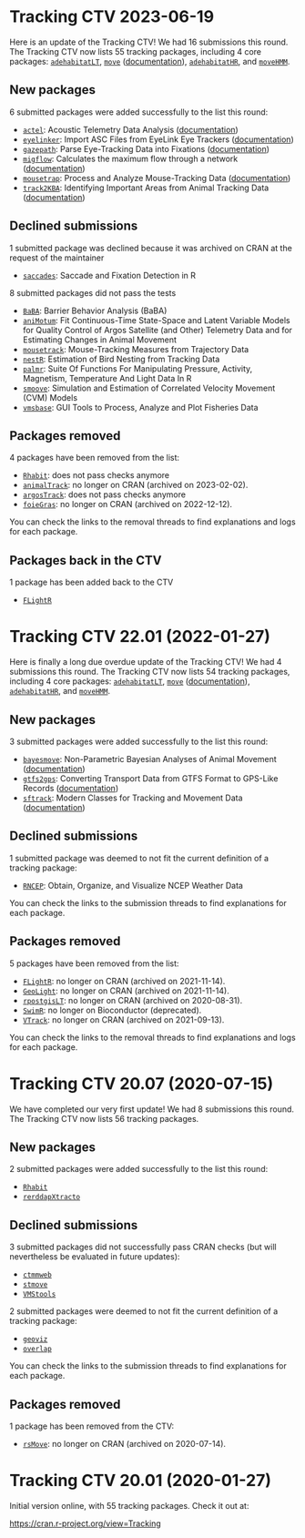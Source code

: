 # Tracking CTV 2023-06-19

Here is an update of the Tracking CTV! We had 16
submissions this round. The Tracking CTV now lists 55 tracking packages,
including 4 core packages:
[`adehabitatLT`](https://cran.r-project.org/package=adehabitatLT),
[`move`](https://cran.r-project.org/package=move)
([documentation](https://bartk.gitlab.io/move/)),
[`adehabitatHR`](https://cran.r-project.org/package=adehabitatHR), and
[`moveHMM`](https://cran.r-project.org/package=moveHMM).

## New packages

6 submitted packages were added successfully to the list this round:

  * [`actel`](https://cran.r-project.org/package=actel): Acoustic Telemetry Data 
  Analysis
    ([documentation](https://cran.r-project.org/web/packages/actel/vignettes/))
  * [`eyelinker`](https://cran.r-project.org/package=eyelinker): Import ASC 
  Files from EyeLink Eye Trackers
    ([documentation](https://cran.r-project.org/web/packages/eyelinker/vignettes/))
  * [`gazepath`](https://cran.r-project.org/package=gazepath): Parse 
  Eye-Tracking Data into Fixations 
  ([documentation](https://cran.r-project.org/web/packages/gazepath/gazepath.pdf))
  * [`migflow`](https://github.com/KiranLDA/migflow): Calculates the maximum 
  flow through a network
  ([documentation](https://github.com/KiranLDA/migflow))
  * [`mousetrap`](https://cloud.r-project.org/package=mousetrap): Process and 
  Analyze Mouse-Tracking Data
  ([documentation](https://pascalkieslich.github.io/mousetrap/))
  * [`track2KBA`](https://cran.r-project.org/web/package=track2KBA): Identifying
  Important Areas from Animal Tracking Data
  ([documentation](https://cran.r-project.org/web/packages/track2KBA/vignettes/track2kba_workflow.html))

## Declined submissions

1 submitted package was declined because it was archived on CRAN at the request
of the maintainer

* [`saccades`](https://github.com/cran-task-views/Tracking/issues/15): Saccade 
and Fixation Detection in R

8 submitted packages did not pass the tests

  * [`BaBA`](https://github.com/cran-task-views/Tracking/issues/40): Barrier 
  Behavior Analysis (BaBA)
  * [`aniMotum`](https://github.com/cran-task-views/Tracking/issues/59): Fit 
  Continuous-Time State-Space and Latent Variable Models for Quality Control of 
  Argos Satellite (and Other) Telemetry Data and for Estimating Changes in 
  Animal Movement
  * [`mousetrack`](https://github.com/cran-task-views/Tracking/issues/14): 
  Mouse-Tracking Measures from Trajectory Data
  * [`nestR`](https://github.com/cran-task-views/Tracking/issues/42): 
  Estimation of Bird Nesting from Tracking Data
  * [`palmr`](https://github.com/cran-task-views/Tracking/issues/39): 
  Suite Of Functions For Manipulating Pressure, Activity, Magnetism, Temperature
  And Light Data In R
  * [`smoove`](https://github.com/cran-task-views/Tracking/issues/41): 
  Simulation and Estimation of Correlated Velocity Movement (CVM) Models
  * [`vmsbase`](https://github.com/cran-task-views/Tracking/issues/43): 
  GUI Tools to Process, Analyze and Plot Fisheries Data


## Packages removed

4 packages have been removed from the list:

  * [`Rhabit`](https://github.com/cran-task-views/Tracking/issues/20): does not 
  pass checks anymore
  * [`animalTrack`](https://github.com/rociojoo/CranTaskView-Track/issues/17): no
    longer on CRAN (archived on 2023-02-02).
  * [`argosTrack`](https://github.com/cran-task-views/Tracking/issues/60): does 
  not pass checks anymore
  * [`foieGras`](https://github.com/rociojoo/CranTaskView-Track/issues/57): no
    longer on CRAN (archived on 2022-12-12).

You can check the links to the removal threads to find explanations and logs for
each package.

## Packages back in the CTV

1 package has been added back to the CTV

  * [`FLightR`](https://github.com/cran-task-views/Tracking/issues/26)



# Tracking CTV 22.01 (2022-01-27)

Here is finally a long due overdue update of the Tracking CTV! We had 4
submissions this round. The Tracking CTV now lists 54 tracking packages,
including 4 core packages:
[`adehabitatLT`](https://cran.r-project.org/package=adehabitatLT),
[`move`](https://cran.r-project.org/package=move)
([documentation](https://bartk.gitlab.io/move/)),
[`adehabitatHR`](https://cran.r-project.org/package=adehabitatHR), and
[`moveHMM`](https://cran.r-project.org/package=moveHMM).

## New packages

3 submitted packages were added successfully to the list this round:

  * [`bayesmove`](https://cran.r-project.org/package=bayesmove): Non-Parametric
    Bayesian Analyses of Animal Movement
    ([documentation](https://joshcullen.github.io/bayesmove/))
  * [`gtfs2gps`](https://cran.r-project.org/package=gtfs2gps): Converting
    Transport Data from GTFS Format to GPS-Like Records
    ([documentation](https://ipeagit.github.io/gtfs2gps/))
  * [`sftrack`](https://cran.r-project.org/package=sftrack): Modern Classes for
    Tracking and Movement Data ([documentation](https://mablab.org/sftrack/))

## Declined submissions

1 submitted package was deemed to not fit the current definition of a tracking
package:

  * [`RNCEP`](https://github.com/rociojoo/CranTaskView-Track/issues/10): Obtain,
    Organize, and Visualize NCEP Weather Data

You can check the links to the submission threads to find explanations for each
package.

## Packages removed

5 packages have been removed from the list:

  * [`FLightR`](https://github.com/rociojoo/CranTaskView-Track/issues/16): no
    longer on CRAN (archived on 2021-11-14).
  * [`GeoLight`](https://github.com/rociojoo/CranTaskView-Track/issues/17): no
    longer on CRAN (archived on 2021-11-14).
  * [`rpostgisLT`](https://github.com/rociojoo/CranTaskView-Track/issues/18): no
    longer on CRAN (archived on 2020-08-31).
  * [`SwimR`](https://github.com/rociojoo/CranTaskView-Track/issues/19): no
    longer on Bioconductor (deprecated).
  * [`VTrack`](https://github.com/rociojoo/CranTaskView-Track/issues/20): no
    longer on CRAN (archived on 2021-09-13).

You can check the links to the removal threads to find explanations and logs for
each package.


# Tracking CTV 20.07 (2020-07-15)

We have completed our very first update! We had 8 submissions this round. The
Tracking CTV now lists 56 tracking packages.

## New packages

2 submitted packages were added successfully to the list this round:

  * [`Rhabit`](https://github.com/papayoun/Rhabit/)
  * [`rerddapXtracto`](https://cran.r-project.org/package=rerddapXtracto)

## Declined submissions

3 submitted packages did not successfully pass CRAN checks (but will
nevertheless be evaluated in future updates):

  * [`ctmmweb`](https://github.com/rociojoo/CranTaskView-Track/issues/4)
  * [`stmove`](https://github.com/rociojoo/CranTaskView-Track/issues/5)
  * [`VMStools`](https://github.com/rociojoo/CranTaskView-Track/issues/9)
  
2 submitted packages were deemed to not fit the current definition of a tracking
package:
  
  * [`geoviz`](https://github.com/rociojoo/CranTaskView-Track/issues/3)
  * [`overlap`](https://github.com/rociojoo/CranTaskView-Track/issues/7)

You can check the links to the submission threads to find explanations for each
package.

## Packages removed

1 package has been removed from the CTV:

  * [`rsMove`](https://github.com/rociojoo/CranTaskView-Track/issues/21): no
    longer on CRAN (archived on 2020-07-14).


# Tracking CTV 20.01 (2020-01-27)

Initial version online, with 55 tracking packages. Check it out at:

https://cran.r-project.org/view=Tracking
